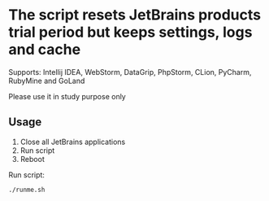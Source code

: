 # The script resets JetBrains products trial period but keeps settings, logs and cache

Supports: Intellij IDEA, WebStorm, DataGrip, PhpStorm, CLion, PyCharm, RubyMine and GoLand

Please use it in study purpose only

## Usage

1. Close all JetBrains applications
2. Run script
3. Reboot

Run script:

 ```sh
 ./runme.sh
```
